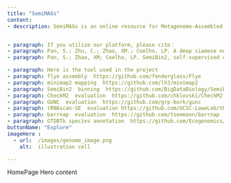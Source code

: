 ```yaml
---
title: "SemiMAGs"
content:
- description: SemiMAGs is an online resource for Metagenome-Assembled Genomes (MAGs) based on PacBio HiFi sequencing technology. We have curated samples from various sources, including the human gut, sheep gut, and seawater, which have been sequenced using PacBio HiFi technology and subsequently binned using SemiBin2. The website showcases the quality, genomic content, and taxonomic annotations of MAGs obtained through PacBio HiFi sequencing. 


- paragraph: If you utilize our platform, please cite：
- paragraph: Pan, S.; Zhu, C.; Zhao, XM.; Coelho, LP. A deep siamese neural network improves metagenome-assembled genomes in microbiome datasets across different environments. Nat Commun 13, 2326 (2022). https://doi.org/10.1038/s41467-022-29843-y 
- paragraph: Pan, S.; Zhao, XM; Coelho, LP. SemiBin2, self-supervised contrastive learning leads to better MAGs for short- and long-read sequencing. Bioinformatics Volume 39, Issue Supplement_1, June 2023, Pages i21–i29; https://doi.org/10.1093/bioinformatics/btad209

- paragraph: Here is the tool used in the project
- paragraph: flye assembly  https://github.com/fenderglass/Flye
- paragraph: minimap2 mapping  https://github.com/lh3/minimap2
- paragraph: SemiBin2  binning  https://github.com/BigDataBiology/SemiBin
- paragraph: CheckM2  evaluation  https://github.com/chklovski/CheckM2
- paragraph: GUNC  evaluation  https://github.com/grp-bork/gunc
- paragraph: tRNAscan-SE  evaluation https://github.com/UCSC-LoweLab/tRNAscan-SE
- paragraph: barrnap  evaluation  https://github.com/tseemann/barrnap
- paragraph: GTDBTk species annotation  https://github.com/Ecogenomics/GTDBTk"
buttonName: "Explore"
imageHero : 
  - url:  /images/genome_image.png
    alt:  illustration cell

---
```


HomePage Hero content
